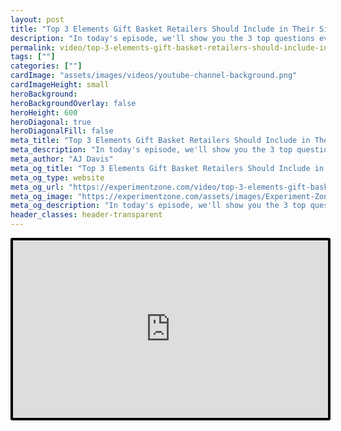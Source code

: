```yaml
---
layout: post
title: "Top 3 Elements Gift Basket Retailers Should Include in Their Site | Testing the Experience"
description: "In today's episode, we'll show you the 3 top questions every Gift Baskets retailer needs to answer on their site."
permalink: video/top-3-elements-gift-basket-retailers-should-include-in-their-site
tags: [""]
categories: [""]
cardImage: "assets/images/videos/youtube-channel-background.png"
cardImageHeight: small
heroBackground:
heroBackgroundOverlay: false
heroHeight: 600
heroDiagonal: true
heroDiagonalFill: false
meta_title: "Top 3 Elements Gift Basket Retailers Should Include in Their Site | Testing the Experience"
meta_description: "In today's episode, we'll show you the 3 top questions every Gift Baskets retailer needs to answer on their site."
meta_author: "AJ Davis"
meta_og_title: "Top 3 Elements Gift Basket Retailers Should Include in Their Site | Testing the Experience"
meta_og_type: website
meta_og_url: "https://experimentzone.com/video/top-3-elements-gift-basket-retailers-should-include-in-their-site"
meta_og_image: "https://experimentzone.com/assets/images/Experiment-Zone-logo-color.png"
meta_og_description: "In today's episode, we'll show you the 3 top questions every Gift Baskets retailer needs to answer on their site."
header_classes: header-transparent
---
```


<style>
    .video {
        border: 4px solid black;
        border-radius: 3px;
    }
    .work-summary {
        border: 0px solid black;
    }
    .iframe-container{
        position: relative;
        width: 100%;
        padding-bottom: 56.25%; 
        height: 0;
    }
    .iframe-container iframe{
        position: absolute;
        top:0;
        left: 0;
        width: 100%;
        height: 100%;
    }
</style>

<div class="mt-0 mt-md-n20 work work-summary justify-content-center iframe-container">
    <iframe class="video" src="https://www.youtube.com/embed/KDnVOQcBhZs" title="YouTube video player" frameborder="0" allow="accelerometer; autoplay; clipboard-write; encrypted-media; gyroscope; picture-in-picture" allowfullscreen></iframe>
</div>
